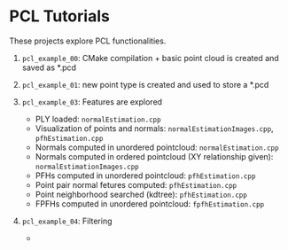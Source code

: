 # PCL Tutorials

These projects explore PCL functionalities.

1. `pcl_example_00`: CMake compilation + basic point cloud is created and saved as *.pcd

2. `pcl_example_01`: new point type is created and used to store a *.pcd

3. `pcl_example_03`: Features are explored

    - PLY loaded: `normalEstimation.cpp`
    - Visualization of points and normals: `normalEstimationImages.cpp`, `pfhEstimation.cpp`
    - Normals computed in unordered pointcloud: `normalEstimation.cpp`
    - Normals computed in ordered pointcloud (XY relationship given): `normalEstimationImages.cpp`
    - PFHs computed in unordered pointcloud: `pfhEstimation.cpp`
    - Point pair normal fetures computed: `pfhEstimation.cpp`
    - Point neighborhood searched (kdtree): `pfhEstimation.cpp`
    - FPFHs computed in unordered pointcloud: `fpfhEstimation.cpp`

4. `pcl_example_04`: Filtering

    - 
